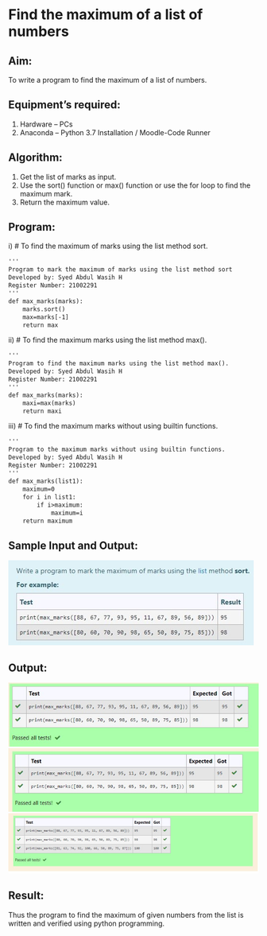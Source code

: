 # Find the maximum of a list of numbers
## Aim:
To write a program to find the maximum of a list of numbers.
## Equipment’s required:
1.	Hardware – PCs
2.	Anaconda – Python 3.7 Installation / Moodle-Code Runner
## Algorithm:
1.	Get the list of marks as input.
2.	Use the sort() function or max() function or use the for loop to find the maximum mark.
3.	Return the maximum value.
## Program:

i)	# To find the maximum of marks using the list method sort.
~~~
''' 
Program to mark the maximum of marks using the list method sort
Developed by: Syed Abdul Wasih H
Register Number: 21002291
'''
def max_marks(marks):
    marks.sort()
    max=marks[-1]
    return max
~~~

ii)	# To find the maximum marks using the list method max().
~~~
''' 
Program to find the maximum marks using the list method max().
Developed by: Syed Abdul Wasih H
Register Number: 21002291
'''
def max_marks(marks):
    maxi=max(marks)
    return maxi
~~~
iii) # To find the maximum marks without using builtin functions.
~~~
''' 
Program to the maximum marks without using builtin functions.
Developed by: Syed Abdul Wasih H
Register Number: 21002291
'''
def max_marks(list1):
    maximum=0
    for i in list1:
        if i>maximum:
            maximum=i
    return maximum
~~~
## Sample Input and Output:
![sample](max_marks1.jpg)
## Output:
![output](1.jpg) 
![output](2.jpg) 
![output](3.jpg) 
## Result:
Thus the program to find the maximum of given numbers from the list is written and verified using python programming.
